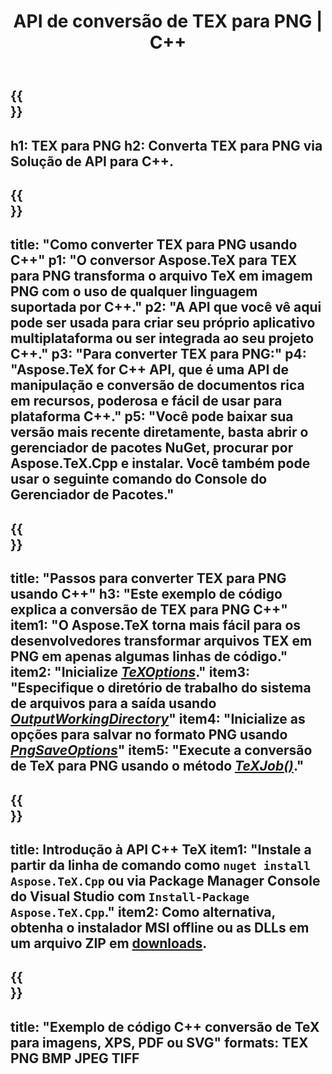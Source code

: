 ﻿---
translation: true
template: /_templates/_conversion-child-cpp.md
title: API de conversão de TEX para PNG | C++
description: Funcionalidade de conversão de TeX para PNG. Integre esta biblioteca C++ local em seu projeto ou use aplicativos multiplataforma para converter TeX em PNG.
keywords: tex para png api cpp, tex2png integrar c++
url: /cpp/conversion/tex-to-png/
family: tex
platformtag: cpp
feature: conversion
informat: TEX
outformat: PNG
otherformats: BMP JPEG TIFF PDF SVG XPS
---

{{<section banner>}}
---
h1: TEX para PNG
h2: Converta TEX para PNG via Solução de API para C++.
---

{{<section overview>}}
---
title: "Como converter TEX para PNG usando C++"
p1: "O conversor Aspose.TeX para TEX para PNG transforma o arquivo TeX em imagem PNG com o uso de qualquer linguagem suportada por C++."
p2: "A API que você vê aqui pode ser usada para criar seu próprio aplicativo multiplataforma ou ser integrada ao seu projeto C++."
p3: "Para converter TEX para PNG:"
p4: "Aspose.TeX for C++ API, que é uma API de manipulação e conversão de documentos rica em recursos, poderosa e fácil de usar para plataforma C++."
p5: "Você pode baixar sua versão mais recente diretamente, basta abrir o gerenciador de pacotes NuGet, procurar por Aspose.TeX.Cpp e instalar. Você também pode usar o seguinte comando do Console do Gerenciador de Pacotes."
---

{{<section feature1>}}
---
title: "Passos para converter TEX para PNG usando C++"
h3: "Este exemplo de código explica a conversão de TEX para PNG C++"
item1: "O Aspose.TeX torna mais fácil para os desenvolvedores transformar arquivos TEX em PNG em apenas algumas linhas de código."
item2: "Inicialize [*TeXOptions*](https://reference.aspose.com/tex/cpp/class/aspose.te_x.te_x_options)."
item3: "Especifique o diretório de trabalho do sistema de arquivos para a saída usando [*OutputWorkingDirectory*](https://reference.aspose.com/tex/cpp/class/aspose.te_x.te_x_options#aa4f4ea6dab7db5ba1b40800495f16f63)"
item4: "Inicialize as opções para salvar no formato PNG usando [*PngSaveOptions*](https://reference.aspose.com/tex/cpp/class/aspose.te_x.presentation.image.png_save_options)"
item5: "Execute a conversão de TeX para PNG usando o método [*TeXJob()*](https://reference.aspose.com/tex/cpp/class/aspose.te_x.te_x_job)."
---

{{<section feature2>}}
---
title: Introdução à API C++ TeX
item1: "Instale a partir da linha de comando como ```nuget install Aspose.TeX.Cpp``` ou via Package Manager Console do Visual Studio com ```Install-Package Aspose.TeX.Cpp```."
item2: Como alternativa, obtenha o instalador MSI offline ou as DLLs em um arquivo ZIP em [downloads](https://releases.aspose.com/tex/cpp).
---

{{<section widget>}}
---
title: "Exemplo de código C++ conversão de TeX para imagens, XPS, PDF ou SVG"
formats: TEX PNG BMP JPEG TIFF
---

